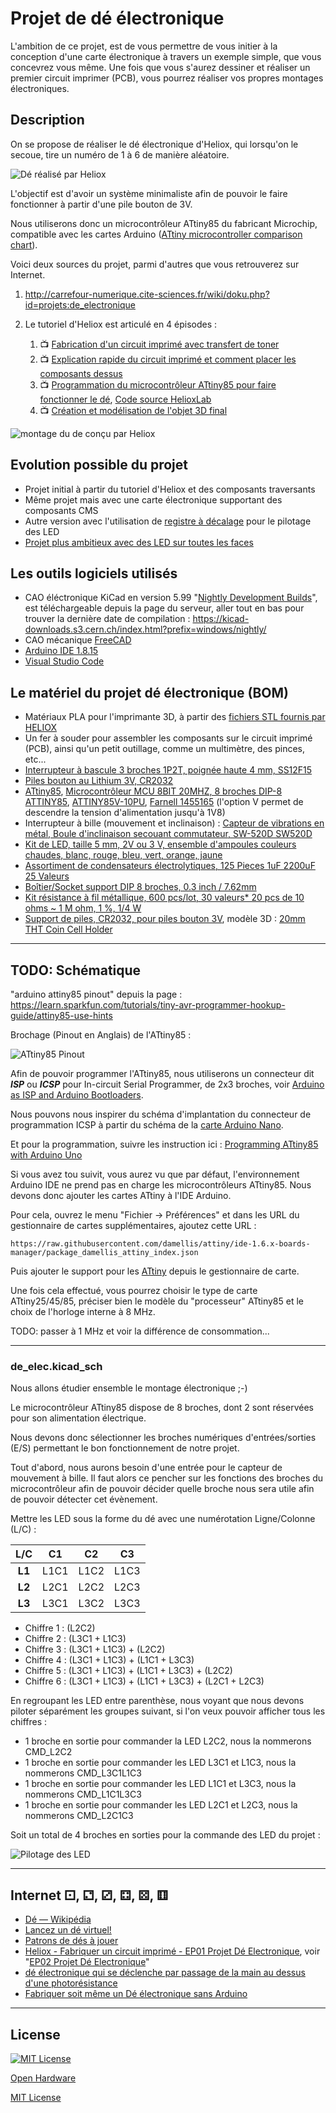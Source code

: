 # Projet de dé électronique

L'ambition de ce projet, est de vous permettre de vous initier à la conception d'une carte électronique à travers un exemple simple, que vous concevrez vous même.
Une fois que vous s'aurez dessiner et réaliser un premier circuit imprimer (PCB), vous pourrez réaliser vos propres montages électroniques.

## Description

On se propose de réaliser le dé électronique d'Heliox, qui lorsqu'on le secoue, tire un numéro de 1 à 6 de manière aléatoire.

![Dé réalisé par Heliox](Images/vue_ensemble_fonctionnel.png)

L'objectif est d'avoir un système minimaliste afin de pouvoir le faire fonctionner à partir d'une pile bouton de 3V.

Nous utiliserons donc un microcontrôleur ATtiny85 du fabricant Microchip, compatible avec les cartes Arduino ([ATtiny microcontroller comparison chart](https://en.wikipedia.org/wiki/ATtiny_microcontroller_comparison_chart)).

Voici deux sources du projet, parmi d'autres que vous retrouverez sur Internet.

1. <http://carrefour-numerique.cite-sciences.fr/wiki/doku.php?id=projets:de_electronique>

2. Le tutoriel d'Heliox est articulé en 4 épisodes :
    1. 📺 [Fabrication d'un circuit imprimé avec transfert de toner](https://youtu.be/8joLK039fjk)
    2. 📺 [Explication rapide du circuit imprimé et comment placer les composants dessus](https://youtu.be/6BOH1eVT2Hk)
    3. 📺 [Programmation du microcontrôleur ATtiny85 pour faire fonctionner le dé](https://youtu.be/S-oBujsoe-Q), [Code source HelioxLab](https://github.com/HelioxLab/electronicdice)
    4. 📺 [Création et modélisation de l'objet 3D final](https://youtu.be/o8AYCznNaCQ)

<!-- Routage du PCB réalisé par Heliox avec le logiciel  <https://fritzing.org/download/> -->
![montage du de conçu par Heliox](Images/montage_de.png)

## Evolution possible du projet

- Projet initial à partir du tutoriel d'Heliox et des composants traversants
- Même projet mais avec une carte électronique supportant des composants CMS
- Autre version avec l'utilisation de [registre à décalage](https://fr.wikipedia.org/wiki/Registre_%C3%A0_d%C3%A9calage) pour le pilotage des LED
- [Projet plus ambitieux avec des LED sur toutes les faces](https://www.youtube.com/watch?v=6NPTslF68Q0&ab_channel=maker.moekoe)

## Les outils logiciels utilisés

- CAO éléctronique KiCad en version 5.99 "[Nightly Development Builds](https://www.kicad.org/download/windows/)", est téléchargeable depuis la page du serveur, aller tout en bas pour trouver la dernière date de compilation :
<https://kicad-downloads.s3.cern.ch/index.html?prefix=windows/nightly/>
- CAO mécanique [FreeCAD](https://www.freecadweb.org/?lang=fr)
- [Arduino IDE 1.8.15](https://www.arduino.cc/en/software)
- [Visual Studio Code](https://code.visualstudio.com/)

## Le matériel du projet dé électronique (BOM)

- Matériaux PLA pour l'imprimante 3D, à partir des [fichiers STL fournis par HELIOX](https://www.thingiverse.com/thing:2798081)
- Un fer à souder pour assembler les composants sur le circuit imprimé (PCB), ainsi qu'un petit outillage, comme un multimètre, des pinces, etc...
- [Interrupteur à bascule 3 broches 1P2T, poignée haute 4 mm, SS12F15](https://fr.aliexpress.com/item/32765155281.html)
- [Piles bouton au Lithium 3V, CR2032](https://fr.aliexpress.com/item/1005001314447472.html)
- [ATtiny85](https://www.microchip.com/wwwproducts/en/ATtiny85), [Microcontrôleur MCU 8BIT 20MHZ, 8 broches DIP-8 ATTINY85](https://fr.aliexpress.com/item/32952262601.html), [ATTINY85V-10PU](https://octopart.com/attiny85v-10pu-microchip-77762335), [Farnell 1455165](https://fr.farnell.com/microchip/attiny85v-10pu/mcu-8bit-attiny-10mhz-dip-8/dp/1455165) (l'option V permet de descendre la tension d'alimentation jusqu'à 1V8)
- Interrupteur à bille (mouvement et inclinaison) : [Capteur de vibrations en métal, Boule d'inclinaison secouant commutateur, SW-520D SW520D](https://www.aliexpress.com/item/100PCS-SW-520D-SW520D-Vibration-Sensor-Metal-Ball-Tilt-Shaking-Switch/4000680935322.html)
- [Kit de LED, taille 5 mm, 2V ou 3 V, ensemble d'ampoules couleurs chaudes, blanc, rouge, bleu, vert, orange, jaune](https://fr.aliexpress.com/item/1936218827.html)
- [Assortiment de condensateurs électrolytiques, 125 Pieces 1uF 2200uF 25 Valeurs](https://www.amazon.fr/gp/product/B00JZETYIG/ref=ppx_yo_dt_b_asin_title_o01_s00)
- [Boîtier/Socket support DIP 8 broches, 0.3 inch / 7.62mm](https://www.amazon.fr/gp/product/B016S6ZQQM/ref=ppx_yo_dt_b_asin_title_o00_s00)
- [Kit résistance à fil métallique, 600 pcs/lot, 30 valeurs* 20 pcs de 10 ohms ~ 1 M ohm, 1 %, 1/4 W](https://fr.aliexpress.com/item/1005001774876666.html)
- [Support de piles, CR2032, pour piles bouton 3V](https://fr.aliexpress.com/item/32845557622.html),  modèle 3D : [20mm THT Coin Cell Holder](https://grabcad.com/library/20mm-tht-coin-cell-holder-1)

---

## TODO: Schématique

"arduino attiny85 pinout" depuis la page : https://learn.sparkfun.com/tutorials/tiny-avr-programmer-hookup-guide/attiny85-use-hints

Brochage (Pinout en Anglais) de l'ATtiny85 :

![ATtiny85 Pinout](Images/ATtiny85_Pinout_x1024.jpg)

Afin de pouvoir programmer l'ATtiny85, nous utiliserons un connecteur dit **_ISP_** ou **_ICSP_** pour In-circuit Serial Programmer, de 2x3 broches, voir [Arduino as ISP and Arduino Bootloaders](https://www.arduino.cc/en/pmwiki.php?n=Tutorial/ArduinoISP).

Nous pouvons nous inspirer du schéma d'implantation du connecteur de programmation ICSP à partir du schéma de la [carte Arduino Nano](https://store.arduino.cc/arduino-nano).

Et pour la programmation, suivre les instruction ici : [Programming ATtiny85 with Arduino Uno](https://create.arduino.cc/projecthub/arjun/programming-attiny85-with-arduino-uno-afb829)

Si vous avez tou suivit, vous aurez vu que par défaut, l'environnement Arduino IDE ne prend pas en charge les microcontrôleurs ATtiny85. Nous devons donc ajouter les cartes ATtiny à l'IDE Arduino.

Pour cela, ouvrez le menu "Fichier -> Préférences" et dans les URL du gestionnaire de cartes supplémentaires, ajoutez cette URL :

`https://raw.githubusercontent.com/damellis/attiny/ide-1.6.x-boards-manager/package_damellis_attiny_index.json`

Puis ajouter le support pour les [ATtiny](https://github.com/damellis/attiny) depuis le gestionnaire de carte.

Une fois cela effectué, vous pourrez choisir le type de carte ATtiny25/45/85, préciser bien le modèle du "processeur" ATtiny85 et le choix de l'horloge interne à 8 MHz.

TODO: passer à 1 MHz et voir la différence de consommation...

---

### de_elec.kicad_sch

Nous allons étudier ensemble le montage électronique ;-)

Le microcontrôleur ATtiny85 dispose de 8 broches, dont 2 sont réservées pour son alimentation électrique.

Nous devons donc sélectionner les broches numériques d'entrées/sorties (E/S) permettant le bon fonctionnement de notre projet.

Tout d'abord, nous aurons besoin d'une entrée pour le capteur de mouvement à bille.
Il faut alors ce pencher sur les fonctions des broches du microcontrôleur afin de pouvoir décider quelle broche nous sera utile afin de pouvoir détecter cet évènement.

Mettre les LED sous la forme du dé avec une numérotation Ligne/Colonne (L/C) :

|   L/C  |  C1  |  C2  |  C3  |
|:------:|:----:|:----:|:----:|
| **L1** | L1C1 | L1C2 | L1C3 |
| **L2** | L2C1 | L2C2 | L2C3 |
| **L3** | L3C1 | L3C2 | L3C3 |

- Chiffre 1 : (L2C2)
- Chiffre 2 : (L3C1 + L1C3)
- Chiffre 3 : (L3C1 + L1C3) + (L2C2)
- Chiffre 4 : (L3C1 + L1C3) + (L1C1 + L3C3)
- Chiffre 5 : (L3C1 + L1C3) + (L1C1 + L3C3) + (L2C2)
- Chiffre 6 : (L3C1 + L1C3) + (L1C1 + L3C3) + (L2C1 + L2C3)

En regroupant les LED entre parenthèse, nous voyant que nous devons piloter séparément les groupes suivant, si l'on veux pouvoir afficher tous les chiffres :

- 1 broche en sortie pour commander la LED L2C2, nous la nommerons CMD_L2C2
- 1 broche en sortie pour commander les LED L3C1 et L1C3, nous la nommerons CMD_L3C1L1C3
- 1 broche en sortie pour commander les LED L1C1 et L3C3, nous la nommerons CMD_L1C1L3C3
- 1 broche en sortie pour commander les LED L2C1 et L2C3, nous la nommerons CMD_L2C1C3

Soit un total de 4 broches en sorties pour la commande des LED du projet :

![Pilotage des LED](Images/de_sequence_chiffre_1_a_6.gif)

---

## Internet ⚀, ⚁, ⚂, ⚃, ⚄, ⚅

- [Dé — Wikipédia](https://fr.wikipedia.org/wiki/D%C3%A9)
- [Lancez un dé virtuel!](https://de.virtuworld.net/)
- [Patrons de dés à jouer](https://www.fiche-maternelle.com/fabriquer-son-des-a-jouer.html)
- [Heliox - Fabriquer un circuit imprimé - EP01 Projet Dé Electronique](https://www.youtube.com/watch?v=8joLK039fjk&ab_channel=Heliox), voir "[EP02 Projet Dé Electronique](https://www.youtube.com/watch?v=6BOH1eVT2Hk&ab_channel=Heliox)"
- [dé électronique qui se déclenche par passage de la main au dessus d'une photorésistance](https://sciences-du-numerique.fr/projet-arduino-pour-la-specialite-isn/de-electronique/41)
- [Fabriquer soit même un Dé électronique sans Arduino](https://www.youtube.com/watch?v=spbdDq6kvxw&ab_channel=ElectroMic)

---

## License

[![MIT License](http://rasterweb.net/raster/wp-content/uploads/2011/05/opensource2.png?raw=true "Projet Open Hardware et Open Source by Artilect")](https://opensource.org/licenses/MIT)

[Open Hardware](https://fr.wikipedia.org/wiki/Mat%C3%A9riel_libre)

[MIT License](https://opensource.org/licenses/MIT)
